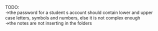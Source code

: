 TODO: <br>
    ->the password for a student s account should contain lower and upper case letters, symbols and numbers, else it is not complex enough<br>
    ->the notes are not inserting in the folders